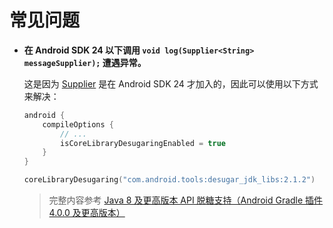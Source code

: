 # 常见问题

- **在 Android SDK 24 以下调用 `void log(Supplier<String> messageSupplier);` 遭遇异常。**

    这是因为 [Supplier](https://developer.android.com/reference/java/util/function/Supplier) 是在 Android SDK 24 才加入的，因此可以使用以下方式来解决：

    ```kotlin title="app/build.gradle.kts"
    android {
        compileOptions {
            // ...
            isCoreLibraryDesugaringEnabled = true
        }
    }

    coreLibraryDesugaring("com.android.tools:desugar_jdk_libs:2.1.2")
    ```

    > 完整内容参考 [Java 8 及更高版本 API 脱糖支持（Android Gradle 插件 4.0.0 及更高版本）](https://developer.android.com/studio/write/java8-support?hl=zh-cn#library-desugaring)